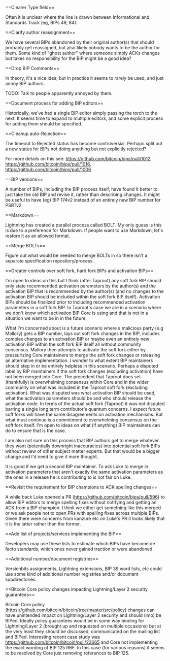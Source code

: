 ==Clearer Type field==

Often it is unclear where the line is drawn between Informational and Standards Track (eg, BIPs 49, 84).

==Clarify author reassignment==

We have several BIPs abandoned by their original author(s) that should probably get reassigned, but also likely nobody wants to be the author for them. Some kind of "ghost author" where someone simply ACKs changes but takes no responsibility for the BIP might be a good idea?

==Drop BIP Comments==

In theory, it's a nice idea, but in practice it seems to rarely be used, and just annoy BIP authors.

TODO: Talk to people apparently annoyed by them.

==Document process for adding BIP editors==

Historically, we've had a single BIP editor simply passing the torch to the next. It seems time to expand to multiple editors, and some explicit process for adding them should be specified.

==Cleanup auto-Rejection==

The timeout to Rejected status has become controversial. Perhaps split out a new status for BIPs not doing anything but not explicitly rejected?

For more details on this see: https://github.com/bitcoin/bips/pull/1012, https://github.com/bitcoin/bips/pull/1016, https://github.com/bitcoin/bips/pull/1006

==BIP versions==

A number of BIPs, including the BIP process itself, have found it better to just take the old BIP and revise it, rather than describing changes. It might be useful to have (eg) BIP 174v2 instead of an entirely new BIP number for PSBTv2.

==Markdown==

Lightning has created a parallel process called BOLT. My only guess is this is due to a preference for Markdown. If people want to use Markdown, let's restore it as an allowed format.

==Merge BOLTs==

Figure out what would be needed to merge BOLTs in so there isn't a separate specification repository/process.

==Greater controls over soft fork, hard fork BIPs and activation BIPs==

I'm open to ideas on this but I think (after Taproot) any soft fork BIP should only state recommended activation parameters by the author(s) and the activation BIP that is recommended by the author(s) (and no changes to the activation BIP should be included within the soft fork BIP itself). Activation BIPs should be finalized prior to including recommended activation parameters in a soft fork BIP. In Taproot's case we are in a scenario where we don't know which activation BIP Core is using and that is not in a situation we want to be in in the future.

What I'm concerned about is a future scenario where a malicious party (e.g Mallory) gets a BIP number, lays out soft fork changes in the BIP, includes complex changes to an activation BIP or maybe even an entirely new activation BIP within the soft fork BIP itself all without community consensus. Mallory then attempts to activate the soft fork either by pressurizing Core maintainers to merge the soft fork changes or releasing an alternative implementation. I wonder to what extent BIP maintainers should step in or be entirely helpless in this scenario. Perhaps a disputed label by BIP maintainers if the soft fork changes (excluding activation) have not been merged into Core. The precedent that Taproot does set (thankfully) is overwhelming consensus within Core and in the wider community on what was included in the Taproot soft fork (excluding activation). What was disputed was what activation BIP should be used, what the activation parameters should be and who should release the activation code. In terms of the actual soft fork (Taproot) it was not disputed barring a single long term contributor's quantum concerns. I expect future soft forks will have the same disagreements on activation mechanisms. But what must continue is a commitment to overwhelming consensus on the soft fork itself. I'm open to ideas on what (if anything) BIP maintainers can do to ensure that is the case.

I am also not sure on this process that BIP authors get to merge whatever they want (potentially downright inaccuracies) into potential soft fork BIPs without review of other subject matter experts. But that would be a bigger change and I'd need to give it more thought.

It is good if we get a second BIP maintainer. To ask Luke to merge in activation parameters that aren't exactly the same activation parameters as the ones in a release he is contributing to is not fair on Luke. 

==Revisit the requirement for BIP champions to ACK spelling changes==

A while back Luke opened a PR (https://github.com/bitcoin/bips/pull/596) to allow BIP editors to merge spelling fixes without notifying and getting an ACK from a BIP champion. I think we either get something like this merged or we ask people not to open PRs with spelling fixes across multiple BIPs. Given there were concerns from kanzure etc on Luke's PR it looks likely that it is the latter rather than the former.

==Add list of projects/services implementing the BIP==

Developers may use these lists to estimate which BIPs have become de facto standards, which ones never gained traction or were abandoned. 

==Additional number/document registries==

Versionbits assignments, Lightning extensions, BIP 39 word lists, etc could use some kind of additional number registries and/or document subdirectories.

==Bitcoin Core policy changes impacting Lightning/Layer 2 security guarantees==

Bitcoin Core policy (https://github.com/bitcoin/bitcoin/tree/master/src/policy) changes can have unintended impact on Lightning/Layer 2 security and should (imo) be BIPed. Ideally policy guarantees would be in some way binding for Lightning/Layer 2 (brought up and requested on multiple occasions) but at the very least they should be discussed, communicated on the mailing list and BIPed. Interesting recent case study was https://github.com/bitcoin/bitcoin/pull/22665 and Core not implementing the exact wording of BIP 125 RBF. In this case (for various reasons) it seems to be resolved by Core just removing references to BIP 125.